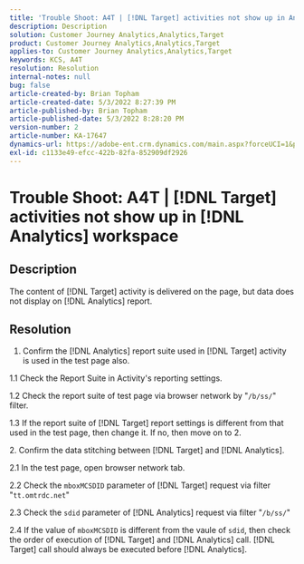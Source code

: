 ```yaml
---
title: 'Trouble Shoot: A4T | [!DNL Target] activities not show up in Analytics workspace'
description: Description
solution: Customer Journey Analytics,Analytics,Target
product: Customer Journey Analytics,Analytics,Target
applies-to: Customer Journey Analytics,Analytics,Target
keywords: KCS, A4T
resolution: Resolution
internal-notes: null
bug: false
article-created-by: Brian Topham
article-created-date: 5/3/2022 8:27:39 PM
article-published-by: Brian Topham
article-published-date: 5/3/2022 8:28:20 PM
version-number: 2
article-number: KA-17647
dynamics-url: https://adobe-ent.crm.dynamics.com/main.aspx?forceUCI=1&pagetype=entityrecord&etn=knowledgearticle&id=fe385676-1fcb-ec11-a7b5-6045bd00db25
exl-id: c1133e49-efcc-422b-82fa-852909df2926
---
```

# Trouble Shoot: A4T | [!DNL Target] activities not show up in [!DNL Analytics] workspace

## Description

The content of [!DNL Target] activity is delivered on the page, but data does not display on [!DNL Analytics] report.

## Resolution


1. Confirm the [!DNL Analytics] report suite used in [!DNL Target] activity is used in the test page also.

1.1 Check the Report Suite in Activity's reporting settings.

1.2 Check the report suite of test page via browser network by "`/b/ss/`" filter.

1.3 If the report suite of [!DNL Target] report settings is different from that used in the test page, then change it. If no, then move on to 2.

&#x200B;2. Confirm the data stitching between [!DNL Target] and [!DNL Analytics].

2.1 In the test page, open browser network tab.

2.2 Check the `mboxMCSDID` parameter of [!DNL Target] request via filter "`tt.omtrdc.net`"

2.3 Check the `sdid` parameter of [!DNL Analytics] request via filter "`/b/ss/`"

2.4 If the value of `mboxMCSDID` is different from the vaule of `sdid`, then check the order of execution of [!DNL Target] and [!DNL Analytics] call. [!DNL Target] call should always be executed before [!DNL Analytics].
